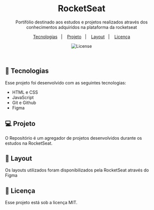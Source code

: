 <h1 align="center"> RocketSeat </h1>

<p align="center">
Portifólio destinado aos estudos e projetos realizados através dos conhecimentos adquiridos na plataforma da rocketseat <br/>
</p>

<p align="center">
  <a href="#-tecnologias">Tecnologias</a>&nbsp;&nbsp;&nbsp;|&nbsp;&nbsp;&nbsp;
  <a href="#-projeto">Projeto</a>&nbsp;&nbsp;&nbsp;|&nbsp;&nbsp;&nbsp;
  <a href="#-layout">Layout</a>&nbsp;&nbsp;&nbsp;|&nbsp;&nbsp;&nbsp;
  <a href="#memo-licença">Licença</a>
</p>

<p align="center">
  <img alt="License" src="https://img.shields.io/static/v1?label=license&message=MIT&color=49AA26&labelColor=000000">
</p>

<br>

## 🚀 Tecnologias

Esse projeto foi desenvolvido com as seguintes tecnologias:

- HTML e CSS
- JavaScript
- Git e Github
- Figma

## 💻 Projeto

O Repositório é um agregador de projetos desenvolvidos durante os estudos na RocketSeat.

## 🔖 Layout

Os layouts utilizados foram disponibilizados pela RocketSeat através do Figma

## 📜 Licença

Esse projeto está sob a licença MIT.

